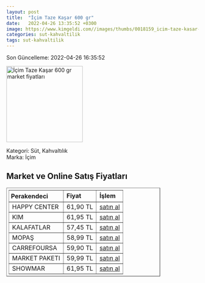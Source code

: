 ```yaml
---
layout: post
title:  "İçim Taze Kaşar 600 gr"
date:   2022-04-26 13:35:52 +0300
image: https://www.kimgeldi.com//images/thumbs/0018159_icim-taze-kasar-peyniri-600-gr_510.jpeg
categories: sut-kahvaltilik
tags: sut-kahvaltilik
---
```


Son Güncelleme: 2022-04-26 16:35:52

<img src="https://www.kimgeldi.com//images/thumbs/0018159_icim-taze-kasar-peyniri-600-gr_510.jpeg" width="200" alt="İçim Taze Kaşar 600 gr market fiyatları" />

Kategori: Süt, Kahvaltılık
<br />
Marka: İçim

<h2>Market ve Online Satış Fiyatları</h2>

<table border="1" style="padding: 5px;width:80%;">
  <tr>
    <td style="padding: 5px;"><strong>Perakendeci</strong></td>
    <td><strong>Fiyat</strong></td>
    <td><strong>İşlem</strong></td>
  </tr>
  <tr>
              <td title="Happy Center">HAPPY CENTER</td>
              <td>61,90 TL</td>
              <td><a title="Happy Center" target="_blank" href="https://www.happycenter.com.tr/icim-kasar-peynir-600-gr">satın al</a></td>
            </tr><tr>
              <td title="Kim">KIM</td>
              <td>61,95 TL</td>
              <td><a title="Kim" target="_blank" href="https://www.kimgeldi.com/icim-taze-kasar-peyniri-600-gr">satın al</a></td>
            </tr><tr>
              <td title="Kalafatlar">KALAFATLAR</td>
              <td>57,45 TL</td>
              <td><a title="Kalafatlar" target="_blank" href="https://www.kalafatlar.com/urun/ulker-icim-kasar-600-gr-k-ulker-3264">satın al</a></td>
            </tr><tr>
              <td title="Mopaş">MOPAŞ</td>
              <td>58,99 TL</td>
              <td><a title="Mopaş" target="_blank" href="https://www.mopas.com.tr/icim-kasar-600-gr/p/751626">satın al</a></td>
            </tr><tr>
              <td title="CarrefourSA">CARREFOURSA</td>
              <td>59,90 TL</td>
              <td><a title="CarrefourSA" target="_blank" href="https://www.carrefoursa.com/icim-kasar-peyniri-600-g-p-30220678">satın al</a></td>
            </tr><tr>
              <td title="Market Paketi">MARKET PAKETI</td>
              <td>59,99 TL</td>
              <td><a title="Market Paketi" target="_blank" href="https://www.marketpaketi.com.tr/icim-taze-kasar-600-gr-p-543420">satın al</a></td>
            </tr><tr>
              <td title="Showmar">SHOWMAR</td>
              <td>61,95 TL</td>
              <td><a title="Showmar" target="_blank" href="https://www.showmar.com.tr/urun/icim-t-kasar-600gr">satın al</a></td>
            </tr>
</table>
